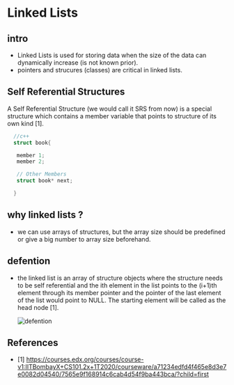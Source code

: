 # Linked Lists 

## intro 

- Linked Lists is used for storing data when the size of the data can dynamically increase (is not known prior).
- pointers and strucures (classes) are critical in linked lists.
  
## Self Referential Structures

A Self Referential Structure (we would call it SRS from now) is a special structure which contains a member variable that points to structure of its own kind [1]. 

  ```c++
    //c++
    struct book{

     member 1;
     member 2;

     // Other Members
     struct book* next;

    }

  ```

## why linked lists ?

- we can use arrays of structures, but the array size should be predefined or give a big number to array size beforehand.

## defention

- the linked list is an array of structure objects where the structure needs to be self referential and the ith element in the list points to the (i+1)th element through its member pointer and the pointer of the last element of the list would point to NULL. The starting element will be called as the head node [1].

    ![defention](https://i.imgur.com/z5uYT9X.png)




## References
- [1] https://courses.edx.org/courses/course-v1:IITBombayX+CS101.2x+1T2020/courseware/a71234edfd4f465e8d3e7e0082d04540/7565e9f168914c6cab4d54f9ba443bca/?child=first